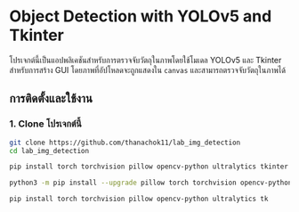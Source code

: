 # Object Detection with YOLOv5 and Tkinter

โปรเจกต์นี้เป็นแอปพลิเคชันสำหรับการตรวจจับวัตถุในภาพโดยใช้โมเดล YOLOv5 และ Tkinter สำหรับการสร้าง GUI โดยภาพที่อัปโหลดจะถูกแสดงใน `canvas` และสามารถตรวจจับวัตถุในภาพได้

## การติดตั้งและใช้งาน

### 1. Clone โปรเจกต์นี้

```bash
git clone https://github.com/thanachok11/lab_img_detection
cd lab_img_detection
```
```bash windows
pip install torch torchvision pillow opencv-python ultralytics tkinter

```
```bash macOS python3
python3 -m pip install --upgrade pillow torch torchvision opencv-python-headless ultralytics tk

```
```bash macOS python ธรรมดา
pip install torch torchvision pillow opencv-python ultralytics tk


```